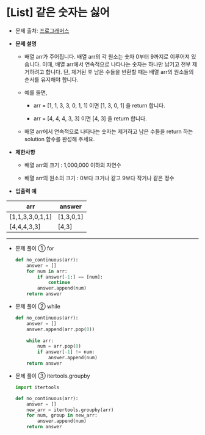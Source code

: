 # [List] 같은 숫자는 싫어

- 문제 출처: [프로그래머스](https://programmers.co.kr/learn/courses/30/lessons/12906)



- **문제 설명**
  - 배열 arr가 주어집니다. 배열 arr의 각 원소는 숫자 0부터 9까지로 이루어져 있습니다. 이때, 배열 arr에서 연속적으로 나타나는 숫자는 하나만 남기고 전부 제거하려고 합니다. 단, 제거된 후 남은 수들을 반환할 때는 배열 arr의 원소들의 순서를 유지해야 합니다. 

  - 예를 들면,

    - arr = [1, 1, 3, 3, 0, 1, 1] 이면 [1, 3, 0, 1] 을 return 합니다.

    - arr = [4, 4, 4, 3, 3] 이면 [4, 3] 을 return 합니다.

  - 배열 arr에서 연속적으로 나타나는 숫자는 제거하고 남은 수들을 return 하는 solution 함수를 완성해 주세요.



- **제한사항**

  - 배열 arr의 크기 : 1,000,000 이하의 자연수

  - 배열 arr의 원소의 크기 : 0보다 크거나 같고 9보다 작거나 같은 정수



- **입출력 예**

| **arr**         | **answer** |
| --------------- | ---------- |
| [1,1,3,3,0,1,1] | [1,3,0,1]  |
| [4,4,4,3,3]     | [4,3]      |

-----

- 문제 풀이 ① for

  ```python
  def no_continuous(arr):
      answer = []
      for num in arr:
          if answer[-1:] == [num]:
              continue
          answer.append(num)
      return answer
  ```

  

- 문제 풀이 ② while

  ```python
  def no_continuous(arr):
      answer = []
      answer.append(arr.pop(0))
      
      while arr:
          num = arr.pop(0)
          if answer[-1] != num:
              answer.append(num)
      return answer
  ```



- 문제 풀이 ③ itertools.groupby

  ```python
  import itertools
  
  def no_continuous(arr):
      answer = []
      new_arr = itertools.groupby(arr)
      for num, group in new_arr:
          answer.append(num)
      return answer
  ```

  

